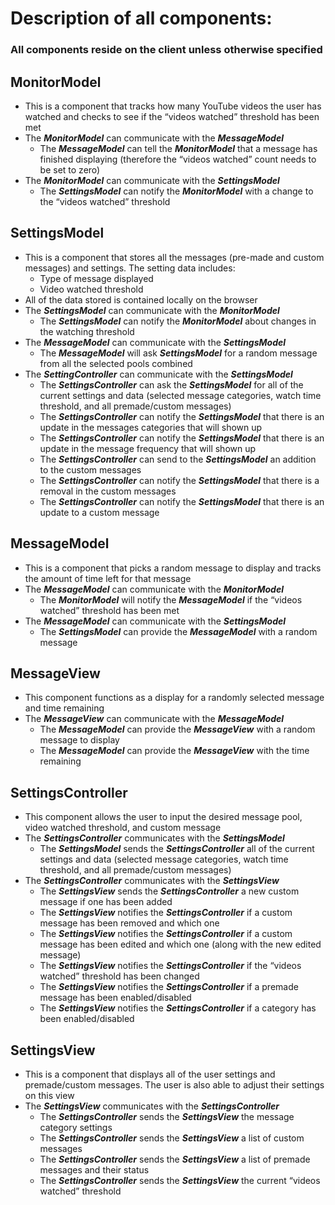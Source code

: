# Description of all components:

### All components reside on the client unless otherwise specified

## MonitorModel
- This is a component that tracks how many YouTube videos the user has watched and checks to see if the “videos watched” threshold has been met
- The ***MonitorModel*** can communicate with the ***MessageModel***
    - The ***MessageModel*** can tell the ***MonitorModel*** that a message has finished displaying (therefore the “videos watched” count needs to be set to zero)
- The ***MonitorModel*** can communicate with the ***SettingsModel***
    - The ***SettingsModel*** can notify the ***MonitorModel*** with a change to the “videos watched” threshold

## SettingsModel
- This is a component that stores all the messages (pre-made and custom messages) and settings. The setting data includes:
    - Type of message displayed
    - Video watched threshold 
- All of the data stored is contained locally on the browser
- The ***SettingsModel*** can communicate with the ***MonitorModel***
    - The ***SettingsModel*** can notify the ***MonitorModel*** about changes in the watching threshold
- The ***MessageModel*** can communicate with the ***SettingsModel***
    - The ***MessageModel*** will ask ***SettingsModel*** for a random message from all the selected pools combined
- The ***SettingController*** can communicate with the ***SettingsModel***
    - The ***SettingsController*** can ask the ***SettingsModel*** for all of the current settings and data (selected message categories, watch time threshold, and all premade/custom messages)
    - The ***SettingsController*** can notify the ***SettingsModel*** that there is an update in the messages categories that will shown up
    - The ***SettingsController*** can notify the ***SettingsModel*** that there is an update in the message frequency that will shown up
    - The ***SettingsController*** can send to the ***SettingsModel*** an addition to the custom messages
    - The ***SettingsController*** can notify the ***SettingsModel*** that there is a removal in the custom messages
    - The ***SettingsController*** can notify the ***SettingsModel*** that there is an update to a custom message

## MessageModel
- This is a component that picks a random message to display and tracks the amount of time left for that message
- The ***MessageModel*** can communicate with the ***MonitorModel***
    - The ***MonitorModel*** will notify the ***MessageModel*** if the “videos watched” threshold has been met
- The ***MessageModel*** can communicate with the ***SettingsModel***
    - The ***SettingsModel*** can provide the ***MessageModel*** with a random message

## MessageView
- This component functions as a display for a randomly selected message and time remaining
- The ***MessageView*** can communicate with the ***MessageModel***
    - The ***MessageModel*** can provide the ***MessageView*** with a random message to display
    - The ***MessageModel*** can provide the ***MessageView*** with the time remaining
    
## SettingsController
- This component allows the user to input the desired message pool, video watched threshold, and custom message
- The ***SettingsController*** communicates with the ***SettingsModel***
    - The ***SettingsModel*** sends the ***SettingsController*** all of the current settings and data (selected message categories, watch time threshold, and all premade/custom messages)
- The ***SettingsController*** communicates with the ***SettingsView***
    - The ***SettingsView*** sends the ***SettingsController*** a new custom message if one has been added
    - The ***SettingsView*** notifies the ***SettingsController*** if a custom message has been removed and which one
    - The ***SettingsView*** notifies the ***SettingsController*** if a custom message has been edited and which one (along with the new edited message)
    - The ***SettingsView*** notifies the ***SettingsController*** if the “videos watched” threshold has been changed
    - The ***SettingsView*** notifies the ***SettingsController*** if a premade message has been enabled/disabled
    - The ***SettingsView*** notifies the ***SettingsController*** if a category has been enabled/disabled

## SettingsView
- This is a component that displays all of the user settings and premade/custom messages. The user is also able to adjust their settings on this view
- The ***SettingsView*** communicates with the ***SettingsController***
    - The ***SettingsController*** sends the ***SettingsView*** the message category settings
    - The ***SettingsController*** sends the ***SettingsView*** a list of custom messages
    - The ***SettingsController*** sends the ***SettingsView*** a list of premade messages and their status
    - The ***SettingsController*** sends the ***SettingsView*** the current “videos watched” threshold
